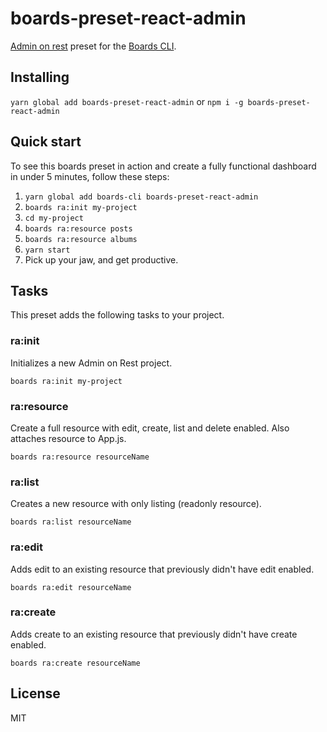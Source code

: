 # boards-preset-react-admin

[Admin on rest](https://marmelab.com/react-admin) preset for the [Boards CLI](https://github.com/SpoonX/boards-cli).

## Installing

`yarn global add boards-preset-react-admin` or `npm i -g boards-preset-react-admin`

## Quick start

To see this boards preset in action and create a fully functional dashboard in under 5 minutes, follow these steps:

1. `yarn global add boards-cli boards-preset-react-admin`
2. `boards ra:init my-project`
3. `cd my-project`
4. `boards ra:resource posts`
5. `boards ra:resource albums`
6. `yarn start`
7. Pick up your jaw, and get productive.

## Tasks

This preset adds the following tasks to your project.

### ra:init

Initializes a new Admin on Rest project.

`boards ra:init my-project`

### ra:resource

Create a full resource with edit, create, list and delete enabled. Also attaches resource to App.js.

`boards ra:resource resourceName`

### ra:list

Creates a new resource with only listing (readonly resource).

`boards ra:list resourceName`

### ra:edit

Adds edit to an existing resource that previously didn't have edit enabled.

`boards ra:edit resourceName`

### ra:create

Adds create to an existing resource that previously didn't have create enabled.

`boards ra:create resourceName`

## License

MIT
